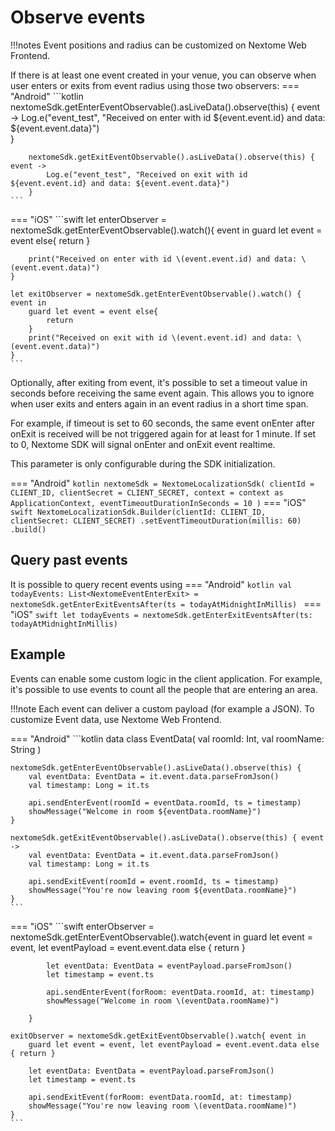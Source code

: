 # Observe events

!!!notes
    Event positions and radius can be customized on Nextome Web Frontend.

If there is at least one event created in your venue, you can observe when user enters or exits from event radius using those two observers:
=== "Android"
    ```kotlin
        nextomeSdk.getEnterEventObservable().asLiveData().observe(this) { event ->
            Log.e("event_test", "Received on enter with id ${event.event.id} and data: ${event.event.data}")            
        }
    
        nextomeSdk.getExitEventObservable().asLiveData().observe(this) { event ->
            Log.e("event_test", "Received on exit with id ${event.event.id} and data: ${event.event.data}")
        }
    ```
=== "iOS"
    ```swift
    let enterObserver = nextomeSdk.getEnterEventObservable().watch(){ event in
        guard let event = event else{
            return
        }
    
        print("Received on enter with id \(event.event.id) and data: \(event.event.data)")
    }

    let exitObserver = nextomeSdk.getEnterEventObservable().watch() { event in
        guard let event = event else{
            return
        }
        print("Received on exit with id \(event.event.id) and data: \(event.event.data)")
    }
    ```

Optionally, after exiting from event, it's possible to set a timeout value in seconds before receiving the same event again.
This allows you to ignore when user exits and enters again in an event radius in a short time span.

For example, if timeout is set to 60 seconds, the same event onEnter after onExit is received will be not triggered again for at least for 1 minute.
If set to 0, Nextome SDK will signal onEnter and onExit event realtime.

This parameter is only configurable during the SDK initialization.

=== "Android"
    ``` kotlin
    nextomeSdk = NextomeLocalizationSdk(
        clientId = CLIENT_ID,
        clientSecret = CLIENT_SECRET,
        context = context as ApplicationContext,
        eventTimeoutDurationInSeconds = 10
    )
    ```
=== "iOS"
    ``` swift
    NextomeLocalizationSdk.Builder(clientId: CLIENT_ID, clientSecret: CLIENT_SECRET)
        .setEventTimeoutDuration(millis: 60)
        .build()
    ```

## Query past events
It is possible to query recent events using
=== "Android"
    ```kotlin
    val todayEvents: List<NextomeEventEnterExit> = nextomeSdk.getEnterExitEventsAfter(ts = todayAtMidnightInMillis)
    ```
=== "iOS"
    ```swift
    let todayEvents = nextomeSdk.getEnterExitEventsAfter(ts: todayAtMidnightInMillis)
    ```

## Example
Events can enable some custom logic in the client application. For example, it's possible to use events to
count all the people that are entering an area.

!!!note
    Each event can deliver a custom payload (for example a JSON). To customize Event data, use Nextome Web Frontend.

=== "Android"
    ```kotlin
    data class EventData(
        val roomId: Int,
        val roomName: String
    )

    nextomeSdk.getEnterEventObservable().asLiveData().observe(this) {
        val eventData: EventData = it.event.data.parseFromJson()
        val timestamp: Long = it.ts
        
        api.sendEnterEvent(roomId = eventData.roomId, ts = timestamp)
        showMessage("Welcome in room ${eventData.roomName}")
    }

    nextomeSdk.getExitEventObservable().asLiveData().observe(this) { event ->
        val eventData: EventData = it.event.data.parseFromJson()
        val timestamp: Long = it.ts

        api.sendExitEvent(roomId = event.roomId, ts = timestamp)
        showMessage("You're now leaving room ${eventData.roomName}")
    }
    ```
=== "iOS"
    ```swift
    enterObserver = nextomeSdk.getEnterEventObservable().watch{event in
            guard let event = event, let eventPayload = event.event.data else { return }
            
            let eventData: EventData = eventPayload.parseFromJson()
            let timestamp = event.ts
            
            api.sendEnterEvent(forRoom: eventData.roomId, at: timestamp)
            showMessage("Welcome in room \(eventData.roomName)")
            
        }
        
    exitObserver = nextomeSdk.getExitEventObservable().watch{ event in
        guard let event = event, let eventPayload = event.event.data else { return }
        
        let eventData: EventData = eventPayload.parseFromJson()
        let timestamp = event.ts
        
        api.sendExitEvent(forRoom: eventData.roomId, at: timestamp)
        showMessage("You're now leaving room \(eventData.roomName)")
    }
    ```